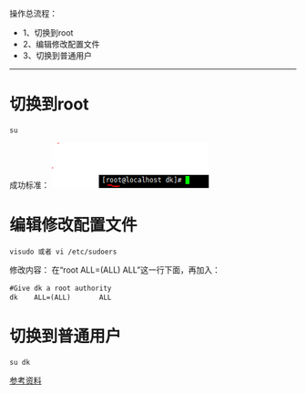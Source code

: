 操作总流程：
- 1、切换到root
- 2、编辑修改配置文件
- 3、切换到普通用户

----------
# 切换到root
```
su
```
成功标准：
![](image/11-1.png)

# 编辑修改配置文件
```
visudo 或者 vi /etc/sudoers
```
修改内容：
在“root  ALL=(ALL)   ALL”这一行下面，再加入：
```
#Give dk a root authority
dk    ALL=(ALL)       ALL
```
# 切换到普通用户
```
su dk
```

[参考资料](http://blog.csdn.net/tropicofcancer9/article/details/53926920)